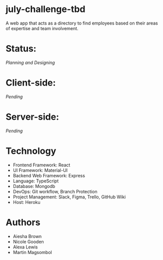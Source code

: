 # july-challenge-tbd

A web app that acts as a directory to find employees based on their areas of expertise and team involvement.

# Status:

_Planning and Designing_

# Client-side:

_Pending_

# Server-side:

_Pending_

# Technology

- Frontend Framework: React
- UI Framework: Material-UI
- Backend Web Framework: Express
- Language: TypeScript
- Database: Mongodb
- DevOps: Git workflow, Branch Protection
- Project Management: Slack, Figma, Trello, GitHub Wiki
- Host: Heroku

# Authors

- Aiesha Brown
- Nicole Gooden
- Alexa Lewis
- Martin Magsombol
